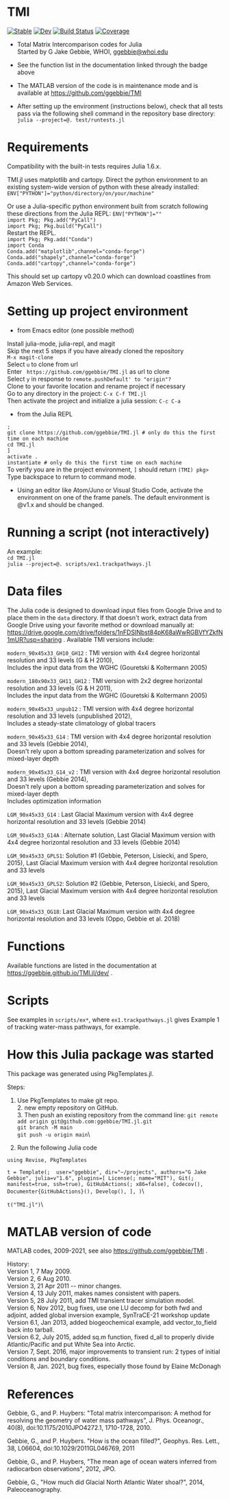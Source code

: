 # TMI

[![Stable](https://img.shields.io/badge/docs-stable-blue.svg)](https://ggebbie.github.io/TMI.jl/stable)
[![Dev](https://img.shields.io/badge/docs-dev-blue.svg)](https://ggebbie.github.io/TMI.jl/dev)
[![Build Status](https://github.com/ggebbie/TMI.jl/workflows/CI/badge.svg)](https://github.com/ggebbie/TMI.jl/actions)
[![Coverage](https://codecov.io/gh/ggebbie/TMI.jl/branch/master/graph/badge.svg)](https://codecov.io/gh/ggebbie/TMI.jl)

* Total Matrix Intercomparison codes for Julia\
Started by G Jake Gebbie, WHOI, ggebbie@whoi.edu 

* See the function list in the documentation linked through the badge above

* The MATLAB version of the code is in maintenance mode and is available at https://github.com/ggebbie/TMI 

* After setting up the environment (instructions below), check that all tests pass via the following shell command in the repository base directory:
`julia --project=@. test/runtests.jl`

# Requirements

Compatibility with the built-in tests requires Julia 1.6.x. 

TMI.jl uses matplotlib and cartopy. Direct the python environment to an existing system-wide version of python with these already installed:
`ENV["PYTHON"]="python/directory/on/your/machine"`

Or use a Julia-specific python environment built from scratch following these directions from the Julia REPL:
`ENV["PYTHON"]=""` \
`import Pkg; Pkg.add("PyCall")`\
`import Pkg; Pkg.build("PyCall")`\
Restart the REPL.\
`import Pkg; Pkg.add("Conda")`\
`import Conda`\
`Conda.add("matplotlib",channel="conda-forge")`\
`Conda.add("shapely",channel="conda-forge")`\
`Conda.add("cartopy",channel="conda-forge")`

This should set up cartopy v0.20.0 which can download coastlines from Amazon Web Services.

# Setting up project environment

* from Emacs editor (one possible method)

Install julia-mode, julia-repl, and magit \
Skip the next 5 steps if you have already cloned the repository \
`M-x magit-clone` \
Select `u` to clone from url\
Enter ` https://github.com/ggebbie/TMI.jl` as url to clone \
Select `y` in response to `remote.pushDefault' to "origin"?` \
Clone to your favorite location and rename project if necessary \
Go to any directory in the project: `C-x C-f TMI.jl`\
Then activate the project and initialize a julia session: `C-c C-a`

* from the Julia REPL

`;`\
`git clone https://github.com/ggebbie/TMI.jl # only do this the first time on each machine`\
`cd TMI.jl`\
`]`\
`activate .`\
`instantiate # only do this the first time on each machine`\
To verify you are in the project environment, `]` should return `(TMI) pkg>`\
Type backspace to return to command mode.

* Using an editor like Atom/Juno or Visual Studio Code, activate the environment on one of the frame panels. The default environment is @v1.x and should be changed.

# Running a script (not interactively)

An example:\
`cd TMI.jl`\
`julia --project=@. scripts/ex1.trackpathways.jl`

# Data files

The Julia code is designed to download input files from Google Drive and to place them in the `data` directory. If that doesn't work, extract data from Google Drive using your favorite method or download manually at: https://drive.google.com/drive/folders/1nFDSINbst84pK68aWwRGBVfYZkfN1mUR?usp=sharing . Available TMI versions include:

`modern_90x45x33_GH10_GH12` : TMI version with 4x4 degree horizontal
                  resolution and 33 levels  (G & H 2010), \
				  Includes the input data from the WGHC (Gouretski & Koltermann 2005) 
 
`modern_180x90x33_GH11_GH12` : TMI version with 2x2 degree horizontal
                  resolution and 33 levels  (G & H 2011), \
				  Includes the input data from the WGHC (Gouretski & Koltermann 2005) 

`modern_90x45x33_unpub12` : TMI version with 4x4 degree horizontal
                  resolution and 33 levels  (unpublished 2012), \
				  Includes a steady-state climatology of global tracers

`modern_90x45x33_G14` : TMI version with 4x4 degree horizontal
                  resolution and 33 levels  (Gebbie 2014), \
				  Doesn't rely upon a bottom spreading parameterization and solves for mixed-layer depth

`modern_90x45x33_G14_v2` : TMI version with 4x4 degree horizontal
                  resolution and 33 levels  (Gebbie 2014), \
				  Doesn't rely upon a bottom spreading parameterization and solves for mixed-layer depth\
				  Includes optimization information
				  
`LGM_90x45x33_G14` : Last Glacial Maximum version with 4x4 degree horizontal
                  resolution and 33 levels  (Gebbie 2014)
				  
`LGM_90x45x33_G14A` : Alternate solution, Last Glacial Maximum version with 4x4 degree horizontal
                  resolution and 33 levels  (Gebbie 2014)
				  
`LGM_90x45x33_GPLS1`: Solution #1 (Gebbie, Peterson, Lisiecki, and Spero, 2015), Last Glacial Maximum version with 4x4 degree horizontal resolution and 33 levels 
				  
`LGM_90x45x33_GPLS2`: Solution #2 (Gebbie, Peterson, Lisiecki, and Spero, 2015), Last Glacial Maximum version with 4x4 degree horizontal resolution and 33 levels 
				  
`LGM_90x45x33_OG18`: Last Glacial Maximum version with 4x4 degree horizontal resolution and 33 levels (Oppo, Gebbie et al. 2018)

# Functions

Available functions are listed in the documentation at https://ggebbie.github.io/TMI.jl/dev/ .

# Scripts

See examples in `scripts/ex*`, where `ex1.trackpathways.jl` gives Example 1 of tracking water-mass pathways, for example.

# How this Julia package was started

This package was generated using PkgTemplates.jl. 

Steps: 
1. Use PkgTemplates to make git repo.\
	2. new empty repository on GitHub.\
    3. Then push an existing repository from the command line:
    `git remote add origin git@github.com:ggebbie/TMI.jl.git`\
    `git branch -M main`\
    `git push -u origin main`\

4. Run the following Julia code

`using Revise, PkgTemplates`

`t = Template(; 
    user="ggebbie",
    dir="~/projects",
    authors="G Jake Gebbie",
    julia=v"1.6",
    plugins=[
        License(; name="MIT"),
        Git(; manifest=true, ssh=true),
        GitHubActions(; x86=false),
        Codecov(),
        Documenter{GitHubActions}(),
        Develop(),
    ],
             )`\

`t("TMI.jl")`\

# MATLAB version of code

MATLAB codes, 2009-2021, see also https://github.com/ggebbie/TMI .

History:\
Version 1, 7 May 2009.\
Version 2, 6 Aug 2010.\
Version 3, 21 Apr 2011 -- minor changes.\
Version 4, 13 July 2011, makes names consistent with papers.\
Version 5, 28 July 2011, add TMI transient tracer simulation model.\
Version 6, Nov 2012, bug fixes, use one LU decomp for both fwd and
                        adjoint, added global inversion example,
                        SynTraCE-21 workshop update \
Version 6.1, Jan 2013, added biogeochemical example, add
                       vector_to_field back into tarball.\
Version 6.2, July 2015, added sq.m function,
                        fixed d_all to properly divide Atlantic/Pacific and put White Sea into Arctic.\
Version 7, Sept. 2016, major improvements to transient run: 2 types of initial conditions and boundary conditions.\
Version 8, Jan. 2021, bug fixes, especially those found by Elaine McDonagh

# References 

Gebbie, G., and P. Huybers:  "Total matrix intercomparison: A method for resolving the geometry of water mass pathways", J. Phys. Oceanogr., 40(8), doi:10.1175/2010JPO4272.1, 1710-1728, 2010. 

Gebbie, G., and P. Huybers. "How is the ocean filled?", Geophys. Res. Lett., 38, L06604, doi:10.1029/2011GL046769, 2011 

Gebbie, G., and P. Huybers, "The mean age of ocean waters inferred from radiocarbon observations", 2012, JPO.

Gebbie, G., "How much did Glacial North Atlantic Water shoal?", 2014, Paleoceanography.
